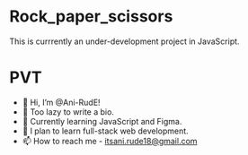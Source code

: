 # Rock_paper_scissors

This is currrently an under-development project in JavaScript.


# PVT
- 👋 Hi, I’m @Ani-RudE!
- 👀 Too lazy to write a bio.
- 🌱 Currently learning JavaScript and Figma.
- 💞️ I plan to learn full-stack web development.
- 📫 How to reach me - itsani.rude18@gmail.com
